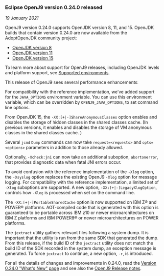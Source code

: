 <!--
Copyright (c) 2017, 2021 IBM Corp. and others

This program and the accompanying materials are made available under
the terms of the Eclipse Public License 2.0 which accompanies this
distribution and is available at https://www.eclipse.org/legal/epl-2.0/
or the Apache License, Version 2.0 which accompanies this distribution and
is available at https://www.apache.org/licenses/LICENSE-2.0.

This Source Code may also be made available under the following
Secondary Licenses when the conditions for such availability set
forth in the Eclipse Public License, v. 2.0 are satisfied: GNU
General Public License, version 2 with the GNU Classpath
Exception [1] and GNU General Public License, version 2 with the
OpenJDK Assembly Exception [2].

[1] https://www.gnu.org/software/classpath/license.html
[2] http://openjdk.java.net/legal/assembly-exception.html

SPDX-License-Identifier: EPL-2.0 OR Apache-2.0 OR GPL-2.0 WITH Classpath-exception-2.0 OR LicenseRef-GPL-2.0 WITH Assembly-exception

The project website pages cannot be redistributed
-->

### Eclipse OpenJ9 version 0.24.0 released 

*19 January 2021*

OpenJ9 version 0.24.0 supports OpenJDK version 8, 11, and 15. OpenJDK builds that contain version 0.24.0 are now available from the AdoptOpenJDK community project:

- [OpenJDK version 8](https://adoptopenjdk.net/releases.html?variant=openjdk8&jvmVariant=openj9)
- [OpenJDK version 11](https://adoptopenjdk.net/releases.html?variant=openjdk11&jvmVariant=openj9)
- [OpenJDK version 15](https://adoptopenjdk.net/releases.html?variant=openjdk15&jvmVariant=openj9)


To learn more about support for OpenJ9 releases, including OpenJDK levels and platform support, see [Supported environments](https://www.eclipse.org/openj9/docs/openj9_support/).

This release of OpenJ9 sees several performance enhancements: 


For compatibility with the reference implementation, we've added support for the `JAVA_OPTIONS` environment variable. You can use this environment variable, which can be overridden by `OPENJ9_JAVA_OPTIONS`, to set command line options.

From OpenJDK 15, the `-XX:[+|-]ShareAnonymousClasses` option enables and disables the storage of hidden classes in the shared classes cache. (In previous versions, it enables and disables the storage of VM anonymous classes in the shared classes cache. )

Several `jcmd` `Dump` commands can now take `request=<requests>` and `opts=<options>` parameters in addition to those already allowed.

Optionally, `-Xcheck:jni` can now take an additional suboption, `abortonerror`, that provides diagnostic data when fatal JNI errors occur. 

To avoid confusion with the reference implementation of the `-Xlog` option, the `-Xsyslog` option replaces the existing OpenJ9 `-Xlog` option for message logging. For compatibility with the reference implementation, a limited set of `-Xlog` suboptions are supported.
A new option, `-XX:[+|-]LegacyXlogOption`, controls how `-Xlog` is processed when set on the command line.

The `-XX:[+|-]PortableSharedCache` option is now supported on IBM Z&reg; and POWER&reg; platforms. AOT-compiled code that is generated with this option is guaranteed to be portable across IBM z10 or newer microarchitectures on IBM Z platforms and IBM POWER8&reg; or newer microarchitectures on POWER platforms.

The `jextract` utility gathers relevant files following a system dump. It is important that the utility is run from the same SDK that generated the dump. From this release, if the build ID of the `jextract` utility does not match the build ID of the SDK recorded in the system dump, an exception message is generated. To force `jextract` to continue, a new option, `-r`, is introduced.


For all the details of changes and improvements in 0.24.0, read the [Version 0.24.0 "What's New" page](https://www.eclipse.org/openj9/docs/version0.24/) and see also the [OpenJ9 Release notes](https://github.com/eclipse/openj9/blob/master/doc/release-notes/0.24/0.24.md).
